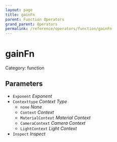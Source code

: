 ```yaml
---
layout: page
title: gainFn
parent: Function Operators
grand_parent: Operators
permalink: /reference/operators/function/gainFn
---
```


# gainFn

Category: function



## Parameters

* `Exponent` *Exponent*
* `Contexttype` *Context Type*
  * `none` *None*
  * `Context` *Context*
  * `MaterialContext` *Material Context*
  * `CameraContext` *Camera Context*
  * `LightContext` *Light Context*
* `Inspect` *Inspect*